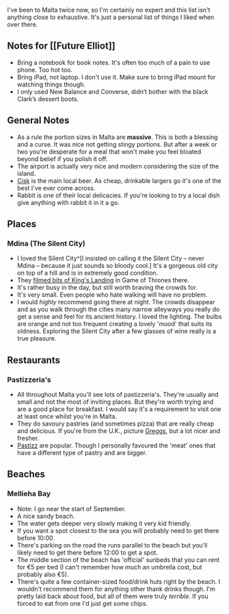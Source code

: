 
I've been to Malta twice now, so I'm certainly no expert and this list isn't anything close to exhaustive. It's just a personal list of things I liked when over there.

## Notes for [[Future Elliot]]
- Bring a notebook for book notes. It's often too much of a pain to use phone. Too hot too.
- Bring iPad, not laptop. I don't use it. Make sure to bring iPad mount for watching things though.
- I only used New Balance and Converse, didn’t bother with the black Clark’s dessert boots.

## General Notes
- As a rule the portion sizes in Malta are **massive**. This is both a blessing and a curse. It was nice not getting stingy portions. But after a week or two you're desperate for a meal that won't make you feel bloated beyond belief if you polish it off.
- The airport is actually very nice and modern considering the size of the island.
- [Cisk](https://cisk.com/en/) is the main local beer. As cheap, drinkable largers go it's one of the best I've ever come across.
- Rabbit is one of their local delicacies. If you're looking to try a local dish give anything with rabbit it in it a go.

## Places

### Mdina (The Silent City)
- I loved the Silent City^[I insisted on calling it the Silent City – never Mdina – because it just sounds so bloody cool.] It's a gorgeous old city on top of a hill and is in extremely good condition.
- They [filmed bits of King's Landing](https://whatshotblog.com/mdina-game-of-thrones-malta/) in Game of Thrones there.
- It's rather busy in the day, but still worth braving the crowds for.
- It's very small. Even people who hate walking will have no problem. 
- I would *highly* recommend going there at night. The crowds disappear and as you walk through the cities many narrow alleyways you really do get a sense and feel for its ancient history. I loved the lighting. The bulbs are orange and not too frequent creating a lovely 'mood' that suits its oldness. Exploring the Silent City after a few glasses of wine really is a true pleasure.

## Restaurants

### Pastizzeria's
- All throughout Malta you'll see lots of pastizzeria's. They're usually and small and not the most of inviting places. But they're worth trying and are a good place for breakfast. I would say it's a requirement to visit one at least once whilst you're in Malta.
- They do savoury pastries (and sometimes pizza) that are really cheap and delicious. If you're from the U.K., picture [Greggs](https://en.wikipedia.org/wiki/Greggs), but a lot nicer and fresher.
- [Pastizz](https://en.wikipedia.org/wiki/Pastizz) are popular. Though I personally favoured the 'meat' ones that have a different type of pastry and are bigger.

## Beaches

### Mellieha Bay
- Note: I go near the start of September.
- A nice sandy beach.
- The water gets deeper very slowly making it very kid friendly.
- If you want a spot closest to the sea you will probably need to get there before 10:00.
- There's parking on the road the runs parallel to the beach but you'll likely need to get there before 12:00 to get a spot.
- The middle section of the beach has 'official' sunbeds that you can rent for €5 per bed (I can't remember how much an umbrella cost, but probably also €5).
- There's quite a few container-sized food/drink huts right by the beach. I wouldn't recommend them for anything other thank drinks though. I'm pretty laid back about food, but all of them were truly *terrible*. If you forced to eat from one I'd just get some chips.